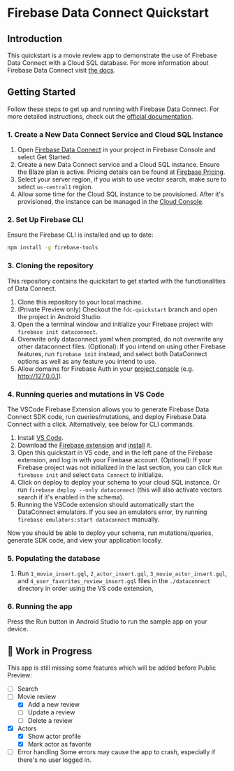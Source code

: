 # Firebase Data Connect Quickstart

## Introduction

This quickstart is a movie review app to demonstrate the use of Firebase Data Connect
 with a Cloud SQL database.
For more information about Firebase Data Connect visit [the docs](https://firebase.google.com/docs/data-connect/).

## Getting Started

Follow these steps to get up and running with Firebase Data Connect. For more detailed instructions,
check out the [official documentation](https://firebase.google.com/docs/data-connect/quickstart).

### 1. Create a New Data Connect Service and Cloud SQL Instance

1. Open [Firebase Data Connect](https://console.firebase.google.com/u/0/project/_/dataconnect) in 
 your project in Firebase Console and select Get Started.
2. Create a new Data Connect service and a Cloud SQL instance. Ensure the Blaze plan is active.
 Pricing details can be found at [Firebase Pricing](https://firebase.google.com/pricing).
3. Select your server region, if you wish to use vector search, make sure to select `us-central1` region.
4. Allow some time for the Cloud SQL instance to be provisioned. After it's provisioned, the instance 
 can be managed in the [Cloud Console](https://console.cloud.google.com/sql).

### 2. Set Up Firebase CLI

Ensure the Firebase CLI is installed and up to date:

```bash
npm install -g firebase-tools
```

### 3. Cloning the repository
This repository contains the quickstart to get started with the functionalities of Data Connect.

1. Clone this repository to your local machine.
1. (Private Preview only) Checkout the `fdc-quickstart` branch and open the project in Android Studio.
1. Open the a terminal window and initialize your Firebase project with `firebase init dataconnect`.
1. Overwrite only dataconnect.yaml when prompted, do not overwrite any other dataconnect files.
   (Optional): If you intend on using other Firebase features, run `firebase init` instead, and select both DataConnect options as well as any feature you intend to use.
1. Allow domains for Firebase Auth in your [project console](https://console.firebase.google.com/project/_/authentication/settings) (e.g. http://127.0.0.1).

### 4. Running queries and mutations in VS Code
The VSCode Firebase Extension allows you to generate Firebase Data Connect SDK code, run queries/mutations, and deploy Firebase Data Connect with a click. Alternatively, see below for CLI commands.

1. Install [VS Code](https://code.visualstudio.com/).
2. Download the [Firebase extension](https://firebasestorage.googleapis.com/v0/b/firemat-preview-drop/o/vsix%2Ffirebase-vscode-latest.vsix?alt=media) and [install](https://code.visualstudio.com/docs/editor/extension-marketplace#_install-an-extension) it.
3. Open this quickstart in VS code, and in the left pane of the Firebase extension, and log in with your Firebase account.
   (Optional): If your Firebase project was not initialized in the last section, you can click `Run firebase init` and select `Data Connect` to initialize.
4. Click on deploy to deploy your schema to your cloud SQL instance. Or run `firebase deploy --only dataconnect` (this will also activate vectors search if it's enabled in the schema).
5. Running the VSCode extension should automatically start the DataConnect emulators. If you see an emulators error, try running `firebase emulators:start dataconnect` manually.

Now you should be able to deploy your schema, run mutations/queries, generate SDK code, and view your application locally.

### 5. Populating the database
1. Run `1_movie_insert.gql`, `2_actor_insert.gql`, `3_movie_actor_insert.gql`, and `4_user_favorites_review_insert.gql` files in the `./dataconnect` directory in order using the VS code extension,

### 6. Running the app

Press the Run button in Android Studio to run the sample app on your device.

## 🚧 Work in Progress

This app is still missing some features which will be added before Public Preview:

- [ ] Search
- [ ] Movie review
  - [x] Add a new review 
  - [ ] Update a review
  - [ ] Delete a review
- [x] Actors
  - [x] Show actor profile
  - [x] Mark actor as favorite
- [ ] Error handling
  Some errors may cause the app to crash, especially if there's no user logged in. 
